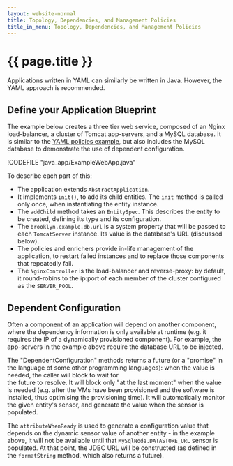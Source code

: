 ```yaml
---
layout: website-normal
title: Topology, Dependencies, and Management Policies
title_in_menu: Topology, Dependencies, and Management Policies
---
```

# {{ page.title }}

Applications written in YAML can similarly be written in Java. However, the YAML approach is 
recommended.

## Define your Application Blueprint

The example below creates a three tier web service, composed of an Nginx load-balancer, 
a cluster of Tomcat app-servers, and a MySQL database. It is similar to the [YAML policies
example](../../start/policies.md), but also includes the MySQL database
to demonstrate the use of dependent configuration.

!CODEFILE "java_app/ExampleWebApp.java"

To describe each part of this:

* The application extends `AbstractApplication`.
* It implements `init()`, to add its child entities. The `init` method is called only once, when
  instantiating the entity instance.
* The `addChild` method takes an `EntitySpec`. This describes the entity to be created, defining
  its type and its configuration.
* The `brooklyn.example.db.url` is a system property that will be passed to each `TomcatServer` 
  instance. Its value is the database's URL (discussed below).
* The policies and enrichers provide in-life management of the application, to restart failed
  instances and to replace those components that repeatedly fail.
* The `NginxController` is the load-balancer and reverse-proxy: by default, it round-robins to 
  the ip:port of each member of the cluster configured as the `SERVER_POOL`.


## Dependent Configuration

Often a component of an application will depend on another component, where the dependency
information is only available at runtime (e.g. it requires the IP of a dynamically provisioned
component). For example, the app-servers in the example above require the database URL to be 
injected.

The "DependentConfiguration" methods returns a future (or a "promise" in the language of 
some other programming languages): when the  value is needed, the caller will block to wait for  
the future to resolve. It will block only "at the last moment" when the value is needed (e.g. 
after the VMs have been provisioned and the software is installed, thus optimising the 
provisioning time). It will automatically monitor the given entity's sensor, and generate the 
value when the sensor is populated.

The `attributeWhenReady` is used to generate a configuration value that depends on the dynamic 
sensor value of another entity - in the example above, it will not be available until that 
`MySqlNode.DATASTORE_URL` sensor is populated. At that point, the JDBC URL will be constructed 
(as defined in the `formatString` method, which also returns a future).
